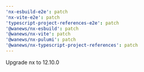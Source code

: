 ```yaml
---
'nx-esbuild-e2e': patch
'nx-vite-e2e': patch
'typescript-project-references-e2e': patch
'@wanews/nx-esbuild': patch
'@wanews/nx-vite': patch
'@wanews/nx-pulumi': patch
'@wanews/nx-typescript-project-references': patch
---
```


Upgrade nx to 12.10.0
